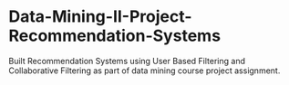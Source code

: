# Data-Mining-II-Project-Recommendation-Systems
Built Recommendation Systems using User Based Filtering  and Collaborative Filtering as part of data mining course project assignment.
